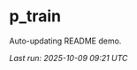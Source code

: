 # p_train

Auto-updating README demo.

<!--START_SECTION:status-->
_Last run: 2025-10-09 09:21 UTC_
<!--END_SECTION:status-->
















































































































































































































































































































































































































































































































































































































































































































































































































































































































































































































































































































































































